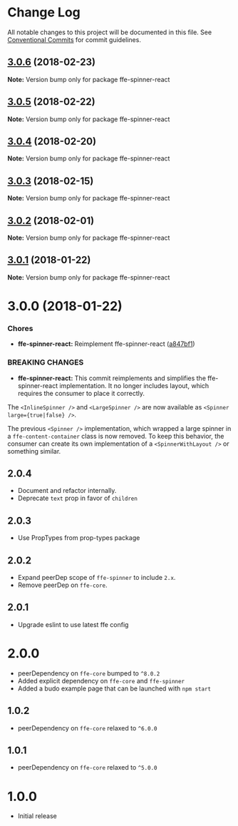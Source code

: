 # Change Log

All notable changes to this project will be documented in this file.
See [Conventional Commits](https://conventionalcommits.org) for commit guidelines.

<a name="3.0.6"></a>
## [3.0.6](***REMOVED***) (2018-02-23)




**Note:** Version bump only for package ffe-spinner-react

<a name="3.0.5"></a>
## [3.0.5](***REMOVED***) (2018-02-22)




**Note:** Version bump only for package ffe-spinner-react

<a name="3.0.4"></a>
## [3.0.4](***REMOVED***) (2018-02-20)




**Note:** Version bump only for package ffe-spinner-react

<a name="3.0.3"></a>
## [3.0.3](***REMOVED***) (2018-02-15)




**Note:** Version bump only for package ffe-spinner-react

<a name="3.0.2"></a>
## [3.0.2](***REMOVED***) (2018-02-01)




**Note:** Version bump only for package ffe-spinner-react

<a name="3.0.1"></a>
## [3.0.1](***REMOVED***) (2018-01-22)




**Note:** Version bump only for package ffe-spinner-react

<a name="3.0.0"></a>
# 3.0.0 (2018-01-22)


### Chores

* **ffe-spinner-react:** Reimplement ffe-spinner-react ([a847bf1](***REMOVED***))


### BREAKING CHANGES

* **ffe-spinner-react:** This commit reimplements and simplifies the
ffe-spinner-react implementation. It no longer includes layout, which
requires the consumer to place it correctly.

The `<InlineSpinner />` and `<LargeSpinner />` are now available as
`<Spinner large={true|false} />`.

The previous `<Spinner />` implementation, which wrapped a large
spinner in a `ffe-content-container` class is now removed. To keep this
behavior, the consumer can create its own implementation of a
`<SpinnerWithLayout />` or something similar.


## 2.0.4
* Document and refactor internally.
* Deprecate `text` prop in favor of `children`

## 2.0.3
* Use PropTypes from prop-types package

## 2.0.2
* Expand peerDep scope of `ffe-spinner` to include `2.x`.
* Remove peerDep on `ffe-core`.

## 2.0.1
* Upgrade eslint to use latest ffe config

# 2.0.0
* peerDependency on `ffe-core` bumped to `^8.0.2`
* Added explicit dependency on `ffe-core` and `ffe-spinner`
* Added a budo example page that can be launched with `npm start`

## 1.0.2
* peerDependency on `ffe-core` relaxed to `^6.0.0`

## 1.0.1
* peerDependency on `ffe-core` relaxed to `^5.0.0`

# 1.0.0
* Initial release
